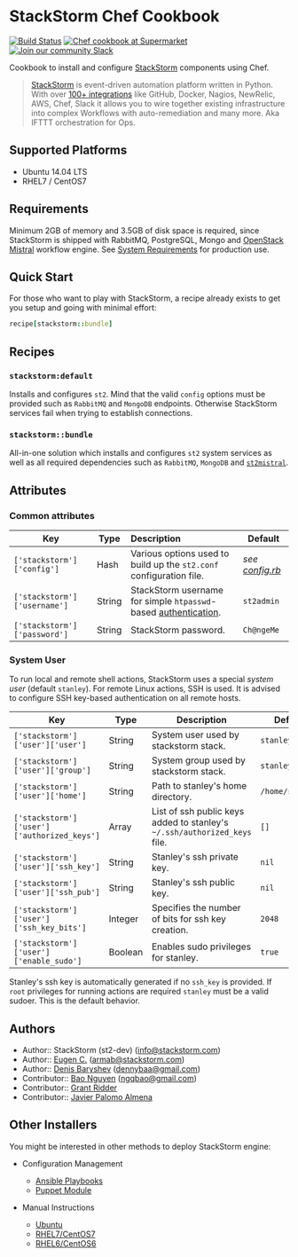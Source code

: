 # StackStorm Chef Cookbook
[![Build Status](https://travis-ci.org/StackStorm/chef-stackstorm.svg)](https://travis-ci.org/StackStorm/chef-stackstorm)
[![Chef cookbook at Supermarket](https://img.shields.io/cookbook/v/stackstorm.svg?maxAge=2592000)](https://supermarket.chef.io/cookbooks/stackstorm)
[![Join our community Slack](https://stackstorm-community.herokuapp.com/badge.svg)](https://stackstorm.typeform.com/to/K76GRP)

Cookbook to install and configure [StackStorm](https://github.com/stackstorm/st2) components using Chef.

> [StackStorm](http://stackstorm.com/) is event-driven automation platform written in Python.
With over [100+ integrations](https://github.com/StackStorm/st2contrib/tree/master/packs) like GitHub, Docker, Nagios, NewRelic, AWS, Chef, Slack it allows you to wire together existing infrastructure into complex Workflows with auto-remediation and many more.
Aka IFTTT orchestration for Ops.

## Supported Platforms
* Ubuntu 14.04 LTS
* RHEL7 / CentOS7

## Requirements
Minimum 2GB of memory and 3.5GB of disk space is required, since StackStorm is shipped with RabbitMQ, PostgreSQL, Mongo and [OpenStack Mistral](https://github.com/stackstorm/chef-openstack-mistral) workflow engine. See [System Requirements](https://docs.stackstorm.com/install/system_requirements.html) for production use.

## Quick Start
For those who want to play with StackStorm, a recipe already exists to get you setup and going with minimal effort:
```rb
recipe[stackstorm::bundle]
```

## Recipes

### `stackstorm:default`
Installs and configures `st2`.
Mind that the valid `config` options must be provided such as `RabbitMQ` and `MongoDB` endpoints.
 Otherwise StackStorm services fail when trying to establish connections.

### `stackstorm::bundle`
All-in-one solution which installs and configures `st2` system services as well as all required dependencies such as `RabbitMQ`, `MongoDB` and [`st2mistral`](https://github.com/StackStorm/chef-openstack-mistral).

## Attributes
### Common attributes
| Key | Type | Description | Default |
| --- | --- | :--- | --- |
| `['stackstorm']['config']` | Hash | Various options used to build up the `st2.conf` configuration file. | *see [config.rb](attributes/config.rb)* |
| `['stackstorm']['username']` | String | StackStorm username for simple `htpasswd`-based [authentication](https://docs.stackstorm.com/install/deb.html?highlight=flat_file#configure-authentication). | `st2admin` |
| `['stackstorm']['password']` | String | StackStorm password. | `Ch@ngeMe` |

### System User
To run local and remote shell actions, StackStorm uses a special _system user_ (default `stanley`). For remote Linux actions, SSH is used. It is advised to configure SSH key-based authentication on all remote hosts.

| Key | Type | Description | Default |
| --- | --- | --- | --- |
| `['stackstorm']['user']['user']` | String | System user used by stackstorm stack. | `stanley` |
| `['stackstorm']['user']['group']` | String | System group used by stackstorm stack. | `stanley` |
| `['stackstorm']['user']['home']` | String | Path to stanley's home directory. | `/home/stanley` |
| `['stackstorm']['user']['authorized_keys']` | Array | List of ssh public keys added to stanley's `~/.ssh/authorized_keys` file. | `[]` |
| `['stackstorm']['user']['ssh_key']` | String | Stanley's ssh private key. | `nil` |
| `['stackstorm']['user']['ssh_pub']` | String | Stanley's ssh public key. | `nil` |
| `['stackstorm']['user']['ssh_key_bits']` | Integer | Specifies the number of bits for ssh key creation. | `2048` |
| `['stackstorm']['user']['enable_sudo']` | Boolean | Enables sudo privileges for stanley. | `true` |

Stanley's ssh key is automatically generated if no `ssh_key` is provided. If `root` privileges for running actions are required `stanley` must be a valid sudoer. This is the default behavior.

## Authors
* Author:: StackStorm (st2-dev) (<info@stackstorm.com>)
* Author:: [Eugen C.](https://github.com/armab/) (<armab@stackstorm.com>)
* Author:: [Denis Baryshev](https://github.com/armab/) (<dennybaa@gmail.com>)
* Contributor:: [Bao Nguyen](https://github.com/sysbot) (<ngqbao@gmail.com>)
* Contributor:: [Grant Ridder](https://github.com/shortdudey123)
* Contributor:: [Javier Palomo Almena](https://github.com/jvrplmlmn)

## Other Installers
You might be interested in other methods to deploy StackStorm engine: 
* Configuration Management
  * [Ansible Playbooks](https://github.com/stackstorm/ansible-st2)
  * [Puppet Module](https://github.com/stackstorm/puppet-st2)

* Manual Instructions
  * [Ubuntu](https://docs.stackstorm.com/install/deb.html)
  * [RHEL7/CentOS7](https://docs.stackstorm.com/install/rhel7.html)
  * [RHEL6/CentOS6](https://docs.stackstorm.com/install/rhel6.html)
